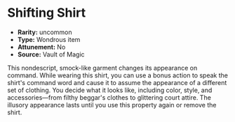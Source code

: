 
# Shifting Shirt

* **Rarity:** uncommon
* **Type:** Wondrous item
* **Attunement:** No
* **Source:** Vault of Magic


This nondescript, smock-like garment changes its appearance on command. While wearing this shirt, you can use a bonus action to speak the shirt's command word and cause it to assume the appearance of a different set of clothing. You decide what it looks like, including color, style, and accessories—from filthy beggar's clothes to glittering court attire. The illusory appearance lasts until you use this property again or remove the shirt.
